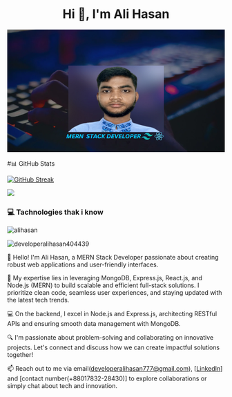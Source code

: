 <h1 align="center">Hi 👋, I'm Ali Hasan</h1>

![alihasan](https://raw.githubusercontent.com/DeveloperAlihasan404439/DeveloperAlihasan404439/main/images/banner.png)


#📊 GitHub Stats

<div>

  [![GitHub Streak](https://github-readme-streak-stats.herokuapp.com?user=DeveloperAlihasan404439&theme=burnt-neon&hide_border=true)](https://git.io/streak-stats)

![](https://github-readme-stats.vercel.app/api?username=DeveloperAlihasan404439&theme=dark&hide_border=false&include_all_commits=false&count_private=false)
</div>

<h3 align="left">💻 Tachnologies thak i know</h3>


![alihasan](https://skillicons.dev/icons?i=html,css,tailwind,bootstrap,js,react,express,nodejs,firebase,mongodb,git,github,figma&perline=5)

<p><img align="center" src="https://github-readme-stats.vercel.app/api/top-langs?username=developeralihasan404439&show_icons=true&locale=en&layout=compact" alt="developeralihasan404439" /></p>


👋 Hello! I'm Ali Hasan, a MERN Stack Developer passionate about creating robust web applications and user-friendly interfaces.

🚀 My expertise lies in leveraging MongoDB, Express.js, React.js, and Node.js (MERN) to build scalable and efficient full-stack solutions. I prioritize clean code, seamless user experiences, and staying updated with the latest tech trends.

💻 On the backend, I excel in Node.js and Express.js, architecting RESTful APIs and ensuring smooth data management with MongoDB.

🔍 I'm passionate about problem-solving and collaborating on innovative projects. Let's connect and discuss how we can create impactful solutions together!

📫 Reach out to me via email(developeralihasan777@gmail.com),   [[LinkedIn](https://www.linkedin.com/in/ali-hasan-563001254?utm_source=share&utm_campaign=share_via&utm_content=profile&utm_medium=android_app)] and [contact number(+88017832-28430)]  to explore collaborations or simply chat about tech and innovation.



<br/>



<!-- Proudly created with GPRM ( https://gprm.itsvg.in ) -->
